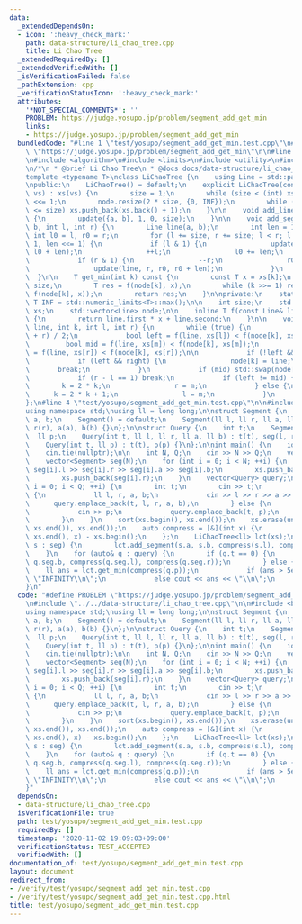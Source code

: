 ```yaml
---
data:
  _extendedDependsOn:
  - icon: ':heavy_check_mark:'
    path: data-structure/li_chao_tree.cpp
    title: Li Chao Tree
  _extendedRequiredBy: []
  _extendedVerifiedWith: []
  _isVerificationFailed: false
  _pathExtension: cpp
  _verificationStatusIcon: ':heavy_check_mark:'
  attributes:
    '*NOT_SPECIAL_COMMENTS*': ''
    PROBLEM: https://judge.yosupo.jp/problem/segment_add_get_min
    links:
    - https://judge.yosupo.jp/problem/segment_add_get_min
  bundledCode: "#line 1 \"test/yosupo/segment_add_get_min.test.cpp\"\n#define PROBLEM\
    \ \"https://judge.yosupo.jp/problem/segment_add_get_min\"\n\n#line 2 \"data-structure/li_chao_tree.cpp\"\
    \n#include <algorithm>\n#include <limits>\n#include <utility>\n#include <vector>\n\
    \n/*\n * @brief Li Chao Tree\n * @docs docs/data-structure/li_chao_tree.md\n */\n\
    template <typename T>\nclass LiChaoTree {\n    using Line = std::pair<T, T>;\n\
    \npublic:\n    LiChaoTree() = default;\n    explicit LiChaoTree(const std::vector<T>&\
    \ vs) : xs(vs) {\n        size = 1;\n        while (size < (int) xs.size()) size\
    \ <<= 1;\n        node.resize(2 * size, {0, INF});\n        while ((int) xs.size()\
    \ <= size) xs.push_back(xs.back() + 1);\n    }\n\n    void add_line(T a, T b)\
    \ {\n        update({a, b}, 1, 0, size);\n    }\n\n    void add_segment(T a, T\
    \ b, int l, int r) {\n        Line line(a, b);\n        int len = 1;\n       \
    \ int l0 = l, r0 = r;\n        for (l += size, r += size; l < r; l >>= 1, r >>=\
    \ 1, len <<= 1) {\n            if (l & 1) {\n                update(line, l, l0,\
    \ l0 + len);\n                ++l;\n                l0 += len;\n            }\n\
    \            if (r & 1) {\n                --r;\n                r0 -= len;\n\
    \                update(line, r, r0, r0 + len);\n            }\n        }\n  \
    \  }\n\n    T get_min(int k) const {\n        const T x = xs[k];\n        k +=\
    \ size;\n        T res = f(node[k], x);\n        while (k >>= 1) res = std::min(res,\
    \ f(node[k], x));\n        return res;\n    }\n\nprivate:\n    static constexpr\
    \ T INF = std::numeric_limits<T>::max();\n\n    int size;\n    std::vector<T>\
    \ xs;\n    std::vector<Line> node;\n\n    inline T f(const Line& line, T x) const\
    \ {\n        return line.first * x + line.second;\n    }\n\n    void update(Line\
    \ line, int k, int l, int r) {\n        while (true) {\n            int m = (l\
    \ + r) / 2;\n            bool left = f(line, xs[l]) < f(node[k], xs[l]);\n   \
    \         bool mid = f(line, xs[m]) < f(node[k], xs[m]);\n            bool right\
    \ = f(line, xs[r]) < f(node[k], xs[r]);\n\n            if (!left && !right) break;\n\
    \            if (left && right) {\n                node[k] = line;\n         \
    \       break;\n            }\n            if (mid) std::swap(node[k], line);\n\
    \            if (r - l == 1) break;\n            if (left != mid) {\n        \
    \        k = 2 * k;\n                r = m;\n            } else {\n          \
    \      k = 2 * k + 1;\n                l = m;\n            }\n        }\n    }\n\
    };\n#line 4 \"test/yosupo/segment_add_get_min.test.cpp\"\n\n#include <bits/stdc++.h>\n\
    using namespace std;\nusing ll = long long;\n\nstruct Segment {\n    ll l, r,\
    \ a, b;\n    Segment() = default;\n    Segment(ll l, ll r, ll a, ll b) : l(l),\
    \ r(r), a(a), b(b) {}\n};\n\nstruct Query {\n    int t;\n    Segment seg;\n  \
    \  ll p;\n    Query(int t, ll l, ll r, ll a, ll b) : t(t), seg(l, r, a, b) {}\n\
    \    Query(int t, ll p) : t(t), p(p) {}\n};\n\nint main() {\n    ios_base::sync_with_stdio(false);\n\
    \    cin.tie(nullptr);\n\n    int N, Q;\n    cin >> N >> Q;\n    vector<ll> xs;\n\
    \    vector<Segment> seg(N);\n    for (int i = 0; i < N; ++i) {\n        cin >>\
    \ seg[i].l >> seg[i].r >> seg[i].a >> seg[i].b;\n        xs.push_back(seg[i].l);\n\
    \        xs.push_back(seg[i].r);\n    }\n    vector<Query> query;\n    for (int\
    \ i = 0; i < Q; ++i) {\n        int t;\n        cin >> t;\n        if (t == 0)\
    \ {\n            ll l, r, a, b;\n            cin >> l >> r >> a >> b;\n      \
    \      query.emplace_back(t, l, r, a, b);\n        } else {\n            ll p;\n\
    \            cin >> p;\n            query.emplace_back(t, p);\n            xs.push_back(p);\n\
    \        }\n    }\n    sort(xs.begin(), xs.end());\n    xs.erase(unique(xs.begin(),\
    \ xs.end()), xs.end());\n    auto compress = [&](int x) {\n        return lower_bound(xs.begin(),\
    \ xs.end(), x) - xs.begin();\n    };\n    LiChaoTree<ll> lct(xs);\n    for (auto&\
    \ s : seg) {\n        lct.add_segment(s.a, s.b, compress(s.l), compress(s.r));\n\
    \    }\n    for (auto& q : query) {\n        if (q.t == 0) {\n            lct.add_segment(q.seg.a,\
    \ q.seg.b, compress(q.seg.l), compress(q.seg.r));\n        } else {\n        \
    \    ll ans = lct.get_min(compress(q.p));\n            if (ans > 5e18) cout <<\
    \ \"INFINITY\\n\";\n            else cout << ans << \"\\n\";\n        }\n    }\n\
    }\n"
  code: "#define PROBLEM \"https://judge.yosupo.jp/problem/segment_add_get_min\"\n\
    \n#include \"../../data-structure/li_chao_tree.cpp\"\n\n#include <bits/stdc++.h>\n\
    using namespace std;\nusing ll = long long;\n\nstruct Segment {\n    ll l, r,\
    \ a, b;\n    Segment() = default;\n    Segment(ll l, ll r, ll a, ll b) : l(l),\
    \ r(r), a(a), b(b) {}\n};\n\nstruct Query {\n    int t;\n    Segment seg;\n  \
    \  ll p;\n    Query(int t, ll l, ll r, ll a, ll b) : t(t), seg(l, r, a, b) {}\n\
    \    Query(int t, ll p) : t(t), p(p) {}\n};\n\nint main() {\n    ios_base::sync_with_stdio(false);\n\
    \    cin.tie(nullptr);\n\n    int N, Q;\n    cin >> N >> Q;\n    vector<ll> xs;\n\
    \    vector<Segment> seg(N);\n    for (int i = 0; i < N; ++i) {\n        cin >>\
    \ seg[i].l >> seg[i].r >> seg[i].a >> seg[i].b;\n        xs.push_back(seg[i].l);\n\
    \        xs.push_back(seg[i].r);\n    }\n    vector<Query> query;\n    for (int\
    \ i = 0; i < Q; ++i) {\n        int t;\n        cin >> t;\n        if (t == 0)\
    \ {\n            ll l, r, a, b;\n            cin >> l >> r >> a >> b;\n      \
    \      query.emplace_back(t, l, r, a, b);\n        } else {\n            ll p;\n\
    \            cin >> p;\n            query.emplace_back(t, p);\n            xs.push_back(p);\n\
    \        }\n    }\n    sort(xs.begin(), xs.end());\n    xs.erase(unique(xs.begin(),\
    \ xs.end()), xs.end());\n    auto compress = [&](int x) {\n        return lower_bound(xs.begin(),\
    \ xs.end(), x) - xs.begin();\n    };\n    LiChaoTree<ll> lct(xs);\n    for (auto&\
    \ s : seg) {\n        lct.add_segment(s.a, s.b, compress(s.l), compress(s.r));\n\
    \    }\n    for (auto& q : query) {\n        if (q.t == 0) {\n            lct.add_segment(q.seg.a,\
    \ q.seg.b, compress(q.seg.l), compress(q.seg.r));\n        } else {\n        \
    \    ll ans = lct.get_min(compress(q.p));\n            if (ans > 5e18) cout <<\
    \ \"INFINITY\\n\";\n            else cout << ans << \"\\n\";\n        }\n    }\n\
    }"
  dependsOn:
  - data-structure/li_chao_tree.cpp
  isVerificationFile: true
  path: test/yosupo/segment_add_get_min.test.cpp
  requiredBy: []
  timestamp: '2020-11-02 19:09:03+09:00'
  verificationStatus: TEST_ACCEPTED
  verifiedWith: []
documentation_of: test/yosupo/segment_add_get_min.test.cpp
layout: document
redirect_from:
- /verify/test/yosupo/segment_add_get_min.test.cpp
- /verify/test/yosupo/segment_add_get_min.test.cpp.html
title: test/yosupo/segment_add_get_min.test.cpp
---
```

